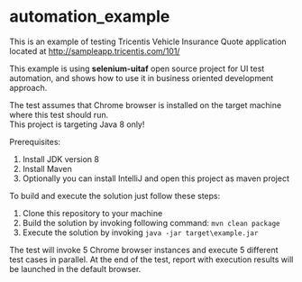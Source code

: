 # automation_example
This is an example of testing Tricentis Vehicle Insurance Quote application located at http://sampleapp.tricentis.com/101/

This example is using **selenium-uitaf** open source project for UI test automation, 
and shows how to use it in business oriented development approach.

The test assumes that Chrome browser is installed on the target machine where this test should run.
<br>This project is targeting Java 8 only!

Prerequisites:
1) Install JDK version 8
2) Install Maven
3) Optionally you can install IntelliJ and open this project as maven project

To build and execute the solution just follow these steps:
1)	Clone this repository to your machine
2)	Build the solution by invoking following command:  `mvn clean package`
3)	Execute the solution by invoking `java -jar target\example.jar`

The test will invoke 5 Chrome browser instances and execute 5 different test cases in parallel.
At the end of the test, report with execution results will be launched in the default browser.
